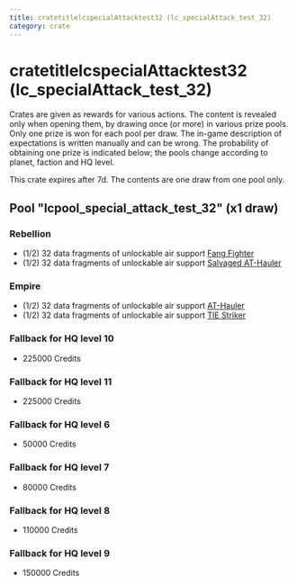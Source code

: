 ```yaml
---
title: cratetitlelcspecialAttacktest32 (lc_specialAttack_test_32)
category: crate
---
```


# cratetitlelcspecialAttacktest32 (lc_specialAttack_test_32)

Crates are given as rewards for various actions. The content is revealed only when opening them, by drawing once (or more) in various prize pools. Only one prize is won for each pool per draw. The in-game description of expectations is written manually and can be wrong. The probability of obtaining one prize is indicated below; the pools change according to planet, faction and HQ level.

This crate expires after 7d. The contents are one draw from one pool only.

## Pool "lcpool_special_attack_test_32" (x1 draw)

### Rebellion

  * (1/2) 32 data fragments of unlockable air support [Fang Fighter](FangFighter)
  * (1/2) 32 data fragments of unlockable air support [Salvaged AT-Hauler](RebelHauler)

### Empire

  * (1/2) 32 data fragments of unlockable air support [AT-Hauler](EmpireHauler)
  * (1/2) 32 data fragments of unlockable air support [TIE Striker](AtmosMig)

### Fallback for HQ level 10

  * 225000 Credits

### Fallback for HQ level 11

  * 225000 Credits

### Fallback for HQ level 6

  * 50000 Credits

### Fallback for HQ level 7

  * 80000 Credits

### Fallback for HQ level 8

  * 110000 Credits

### Fallback for HQ level 9

  * 150000 Credits